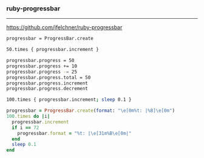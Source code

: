 ### ruby-progressbar
---
https://github.com/jfelchner/ruby-progressbar

```sh
progressbar = ProgressBar.create

50.times { progressbar.increment }

progressbar.progress = 50
progressbar.progress += 10
progressbar.progress -= 25
progressbar.progress.total = 50
progressbar.progress.increment
progressbar.progress.decrement 

100.times { progressbar.increment; sleep 0.1 }

```

```ruby
progressbar = ProgressBar.create(format: "\e[0m%t: |%B]\e[0m")
100.times do |i|
  progressbar.increment
  if i == 72
    progressbar.format = "%t: |\e[31m%B\e[0m|"
  end
  sleep 0.1
end

```

```
```


